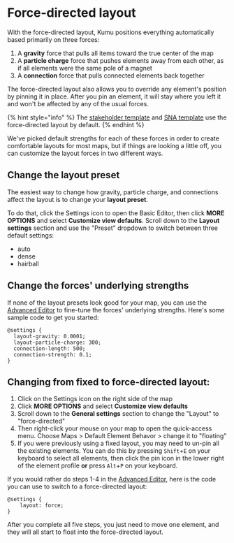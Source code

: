 # Force-directed layout

With the force-directed layout, Kumu positions everything automatically based primarily on three forces:
1. A **gravity** force that pulls all items toward the true center of the map
2. A **particle charge** force that pushes elements away from each other, as if all elements were the same pole of a magnet
3. A **connection** force that pulls connected elements back together

The force-directed layout also allows you to override any element's position by pinning it in place. After you pin an element, it will stay where you left it and won't be affected by any of the usual forces.

{% hint style="info" %}
  The <a href="/guides/templates.md#stakeholder-template">stakeholder template</a> and <a href="/guides/templates.md#sna-social-network-analysis-template">SNA template</a> use the force-directed layout by default.
{% endhint %}

We've picked default strengths for each of these forces in order to create comfortable layouts for most maps, but if things are looking a little off, you can customize the layout forces in two different ways.


## Change the layout preset

The easiest way to change how gravity, particle charge, and connections affect the layout is to change your **layout preset**.

To do that, click the Settings icon  to open the Basic Editor, then click **MORE OPTIONS** and select **Customize view defaults**. Scroll down to the **Layout settings** section and use the "Preset" dropdown to switch between three default settings:

- auto
- dense
- hairball


## Change the forces' underlying strengths

If none of the layout presets look good for your map, you can use the [Advanced Editor](/overview/view-editors.md#advanced-editor) to fine-tune the forces' underlying strengths. Here's some sample code to get you started:

```
@settings {
  layout-gravity: 0.0001;
  layout-particle-charge: 300;
  connection-length: 500;
  connection-strength: 0.1;
}
```


## Changing from fixed to force-directed layout:

1. Click on the Settings icon  on the right side of the map
1. Click **MORE OPTIONS** and select **Customize view defaults**
1. Scroll down to the **General settings** section to change the "Layout" to "force-directed"
1. Then right-click your mouse on your map to open the quick-access menu. Choose Maps > Default Element Behavor > change it to "floating"
1. If you were previously using a fixed layout, you may need to un-pin all the existing elements. You can do this by pressing `Shift`+`E` on your keyboard to select all elements, then click the pin icon in the lower right of the element profile **or** press `Alt`+`P` on your keyboard.

If you would rather do steps 1-4 in the [Advanced Editor](/overview/view-editors.md#advanced-editor), here is the code you can use to switch to a force-directed layout:

```
@settings {
    layout: force;
}
```

After you complete all five steps, you just need to move one element, and they will all start to float into the force-directed layout.



